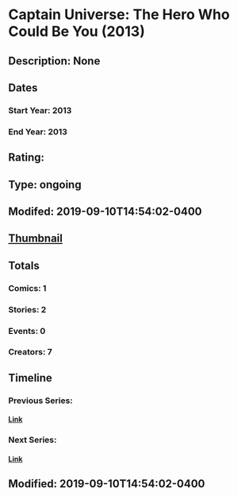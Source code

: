 # Captain Universe: The Hero Who Could Be You (2013)
## Description: None
## Dates
### Start Year: 2013
### End Year: 2013
## Rating: 
## Type: ongoing
## Modifed: 2019-09-10T14:54:02-0400
## [Thumbnail](http://i.annihil.us/u/prod/marvel/i/mg/3/60/54380a196cd63.jpg)
## Totals
### Comics: 1
### Stories: 2
### Events: 0
### Creators: 7
## Timeline
### Previous Series: 
#### [Link]()
### Next Series: 
#### [Link]()
## Modified: 2019-09-10T14:54:02-0400